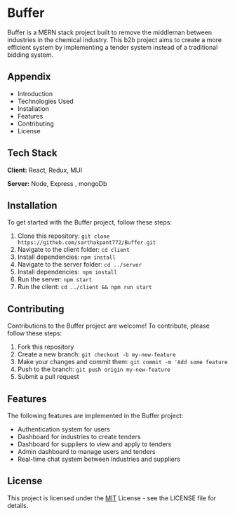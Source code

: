 
# Buffer

Buffer is a MERN stack project built to remove the middleman between industries in the chemical industry. This b2b project aims to create a more efficient system by implementing a tender system instead of a traditional bidding system.


## Appendix

* Introduction
* Technologies Used
* Installation
* Features
* Contributing
* License


## Tech Stack

**Client:** React, Redux, MUI

**Server:** Node, Express , mongoDb


## Installation

To get started with the Buffer project, follow these steps:

1. Clone this repository: `git clone https://github.com/sarthakpant772/Buffer.git`
2. Navigate to the client folder: `cd client`
3. Install dependencies: `npm install`
4. Navigate to the server folder: `cd ../server`
5. Install dependencies:` npm install`
6. Run the server: `npm start`
7. Run the client: `cd ../client && npm run start`
    
## Contributing

Contributions to the Buffer project are welcome! To contribute, please follow these steps:
1. Fork this repository
2. Create a new branch: `git checkout -b my-new-feature`
3. Make your changes and commit them: `git commit -m 'Add some feature`
4. Push to the branch: `git push origin my-new-feature`
5. Submit a pull request


## Features

The following features are implemented in the Buffer project:

- Authentication system for users
- Dashboard for industries to create tenders
- Dashboard for suppliers to view and apply to tenders
- Admin dashboard to manage users and tenders
- Real-time chat system between industries and suppliers

## License

This project is licensed under the [MIT](https://choosealicense.com/licenses/mit/)  License - see the LICENSE file for details.

